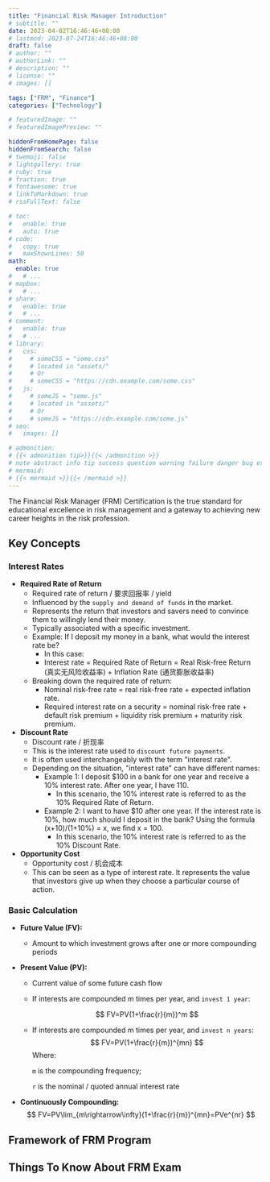 ```yaml
---
title: "Financial Risk Manager Introduction"
# subtitle: ""
date: 2023-04-02T16:46:46+08:00
# lastmod: 2023-07-24T16:46:46+08:00
draft: false
# author: ""
# authorLink: ""
# description: ""
# license: ""
# images: []

tags: ["FRM", "Finance"]
categories: ["Technology"]

# featuredImage: ""
# featuredImagePreview: ""

hiddenFromHomePage: false
hiddenFromSearch: false
# twemoji: false
# lightgallery: true
# ruby: true
# fraction: true
# fontawesome: true
# linkToMarkdown: true
# rssFullText: false

# toc:
#   enable: true
#   auto: true
# code:
#   copy: true
#   maxShownLines: 50
math:
  enable: true
#   # ...
# mapbox:
#   # ...
# share:
#   enable: true
#   # ...
# comment:
#   enable: true
#   # ...
# library:
#   css:
#     # someCSS = "some.css"
#     # located in "assets/"
#     # Or
#     # someCSS = "https://cdn.example.com/some.css"
#   js:
#     # someJS = "some.js"
#     # located in "assets/"
#     # Or
#     # someJS = "https://cdn.example.com/some.js"
# seo:
#   images: []

# admonition:
# {{< admonition tip>}}{{< /admonition >}}
# note abstract info tip success question warning failure danger bug example quote
# mermaid:
# {{< mermaid >}}{{< /mermaid >}}
---
```


The Financial Risk Manager (FRM) Certification is the true standard for educational excellence in risk management and a gateway to achieving new career heights in the risk profession.

<!--more-->

## Key Concepts

### Interest Rates

- **Required Rate of Return**
  - Required rate of return / 要求回报率 / yield
  - Influenced by the `supply and demand of funds` in the market.
  - Represents the return that investors and savers need to convince them to willingly lend their money.
  - Typically associated with a specific investment.
  - Example: If I deposit my money in a bank, what would the interest rate be?
    - In this case:
    - Interest rate = Required Rate of Return = Real Risk-free Return (真实无风险收益率) + Inflation Rate (通货膨胀收益率)
  - Breaking down the required rate of return:
    - Nominal risk-free rate = real risk-free rate + expected inflation rate.
    - Required interest rate on a security = nominal risk-free rate + default risk premium + liquidity risk premium + maturity risk premium.
- **Discount Rate**
  - Discount rate / 折现率
  - This is the interest rate used to `discount future payments`.
  - It is often used interchangeably with the term "interest rate".
  - Depending on the situation, "interest rate" can have different names:
    - Example 1: I deposit \$100 in a bank for one year and receive a 10% interest rate. After one year, I have 110.
      - In this scenario, the 10% interest rate is referred to as the 10% Required Rate of Return.
    - Example 2: I want to have \$10 after one year. If the interest rate is 10%, how much should I deposit in the bank? Using the formula (x+10)/(1+10%) = x, we find x = 100.
      - In this scenario, the 10% interest rate is referred to as the 10% Discount Rate.
- **Opportunity Cost**
  - Opportunity cost / 机会成本
  - This can be seen as a type of interest rate. It represents the value that investors give up when they choose a particular course of action.

### Basic Calculation

+ **Future Value (FV):**

  + Amount to which investment grows after one or more compounding periods

+ **Present Value (PV):**

  + Current value of some future cash flow

  + If interests are compounded m times per year, and `invest 1 year`: 

    $$
    FV=PV(1+\frac{r}{m})^m
    $$

  + If interests are compounded m times per year, and `invest n years`:
    $$
    FV=PV(1+\frac{r}{m})^{mn}
    $$
    Where: 
  
    `m` is the compounding frequency;
  
    `r` is the nominal / quoted annual interest rate
  
+ **Continuously Compounding:**
  $$
  FV=PV\lim_{m\rightarrow\infty}(1+\frac{r}{m})^{mn}=PVe^{nr}
  $$
  

## Framework of FRM Program

## Things To Know About FRM Exam



